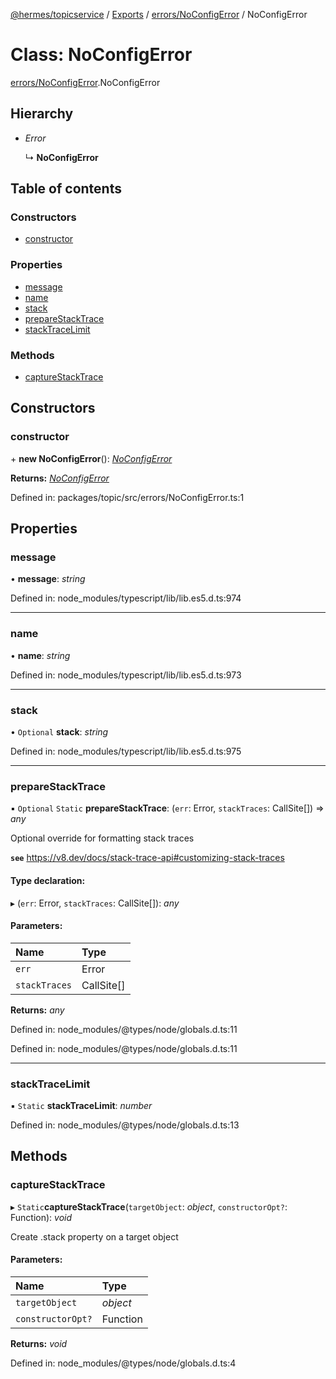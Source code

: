 [@hermes/topicservice](../README.md) / [Exports](../modules.md) / [errors/NoConfigError](../modules/errors_noconfigerror.md) / NoConfigError

# Class: NoConfigError

[errors/NoConfigError](../modules/errors_noconfigerror.md).NoConfigError

## Hierarchy

* *Error*

  ↳ **NoConfigError**

## Table of contents

### Constructors

- [constructor](errors_noconfigerror.noconfigerror.md#constructor)

### Properties

- [message](errors_noconfigerror.noconfigerror.md#message)
- [name](errors_noconfigerror.noconfigerror.md#name)
- [stack](errors_noconfigerror.noconfigerror.md#stack)
- [prepareStackTrace](errors_noconfigerror.noconfigerror.md#preparestacktrace)
- [stackTraceLimit](errors_noconfigerror.noconfigerror.md#stacktracelimit)

### Methods

- [captureStackTrace](errors_noconfigerror.noconfigerror.md#capturestacktrace)

## Constructors

### constructor

\+ **new NoConfigError**(): [*NoConfigError*](errors_noconfigerror.noconfigerror.md)

**Returns:** [*NoConfigError*](errors_noconfigerror.noconfigerror.md)

Defined in: packages/topic/src/errors/NoConfigError.ts:1

## Properties

### message

• **message**: *string*

Defined in: node_modules/typescript/lib/lib.es5.d.ts:974

___

### name

• **name**: *string*

Defined in: node_modules/typescript/lib/lib.es5.d.ts:973

___

### stack

• `Optional` **stack**: *string*

Defined in: node_modules/typescript/lib/lib.es5.d.ts:975

___

### prepareStackTrace

▪ `Optional` `Static` **prepareStackTrace**: (`err`: Error, `stackTraces`: CallSite[]) => *any*

Optional override for formatting stack traces

**`see`** https://v8.dev/docs/stack-trace-api#customizing-stack-traces

#### Type declaration:

▸ (`err`: Error, `stackTraces`: CallSite[]): *any*

#### Parameters:

Name | Type |
:------ | :------ |
`err` | Error |
`stackTraces` | CallSite[] |

**Returns:** *any*

Defined in: node_modules/@types/node/globals.d.ts:11

Defined in: node_modules/@types/node/globals.d.ts:11

___

### stackTraceLimit

▪ `Static` **stackTraceLimit**: *number*

Defined in: node_modules/@types/node/globals.d.ts:13

## Methods

### captureStackTrace

▸ `Static`**captureStackTrace**(`targetObject`: *object*, `constructorOpt?`: Function): *void*

Create .stack property on a target object

#### Parameters:

Name | Type |
:------ | :------ |
`targetObject` | *object* |
`constructorOpt?` | Function |

**Returns:** *void*

Defined in: node_modules/@types/node/globals.d.ts:4
